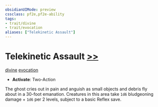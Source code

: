 ```yaml
---
obsidianUIMode: preview
cssclass: pf2e,pf2e-ability
tags:
- trait/divine
- trait/evocation
aliases: ["Telekinetic Assault"]
---
```

# Telekinetic Assault [>>](rules/core-rulebook/chapter-9-playing-the-game.md#Actions "Two-Action")
[divine](rules/traits/divine.md "Divine Tradition Trait")  [evocation](rules/traits/evocation.md "Evocation School Trait")  

- **Activate**: Two-Action

The ghost cries out in pain and anguish as small objects and debris fly about in a 30-foot emanation. Creatures in this area take `1d6` bludgeoning damage + `1d6` per 2 levels, subject to a basic Reflex save.